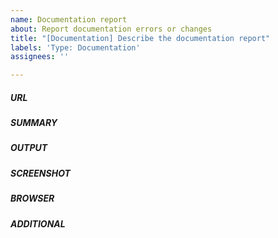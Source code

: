 ```yaml
---
name: Documentation report
about: Report documentation errors or changes
title: "[Documentation] Describe the documentation report"
labels: 'Type: Documentation'
assignees: ''

---
```


<!--- Complete sections below as described. -->

##### URL
<!--- Include the URL to the documentation page the issue is open for. -->

##### SUMMARY
<!--- A clear and concise description if it is a documentation bug. -->
<!--- A clear and concise description of the change, enhancement or suggestion. -->
<!--- If applicable, reproduction steps such as:
                   Go to page '...'
                   Click on link '....'
                   Scroll down to '....'
                   See error '....' or Here is a good place for '....'
-->

##### OUTPUT
<!--- If the documentation instructions caused an error, share the output
      of the error.
-->

##### SCREENSHOT
<!--- If applicable, add screenshots to help explain your problem. -->

##### BROWSER
<!--- Share the browser and version if this is a documentation bug.
        Browser [e.g. Firefox, safari, chrome]
        Version [e.g. 22, FF ESR 78.6]
-->
<!--- If this is found on a smart phone; share the device information.
        Device: [e.g. iPhone6]
        Browser [e.g. Firefox, safari, chrome]
        Version [e.g. 22, FF ESR 78.6]
 -->

##### ADDITIONAL
<!--- Add any other context about the problem here. -->
